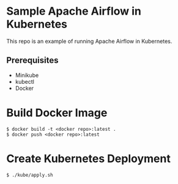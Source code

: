 # Sample Apache Airflow in Kubernetes

This repo is an example of running Apache Airflow in Kubernetes.

## Prerequisites 

* Minikube
* kubectl
* Docker

# Build Docker Image

```shell
$ docker build -t <docker repo>:latest .
$ docker push <docker repo>:latest
```

# Create Kubernetes Deployment

```shell
$ ./kube/apply.sh
```
